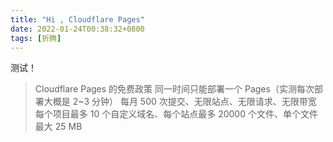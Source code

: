 ```yaml
---
title: "Hi , Cloudflare Pages"
date: 2022-01-24T00:38:32+0800
tags: [折腾]
---
```


测试！

<!--more-->

> Cloudflare Pages 的免费政策
> 同一时间只能部署一个 Pages（实测每次部署大概是 2~3 分钟）
> 每月 500 次提交、无限站点、无限请求、无限带宽
> 每个项目最多 10 个自定义域名、每个站点最多 20000 个文件、单个文件最大 25 MB